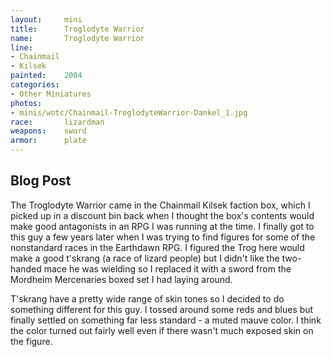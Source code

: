```yaml
---
layout:     mini
title:      Troglodyte Warrior
name:       Troglodyte Warrior
line:       
- Chainmail
- Kilsek
painted:    2004
categories:
- Other Miniatures
photos:
- minis/wotc/Chainmail-TroglodyteWarrior-Dankel_1.jpg
race:       lizardman
weapons:    sword
armor:      plate
---
```


## Blog Post

The Troglodyte Warrior came in the Chainmail Kilsek faction box, which I picked up in a discount bin back when I thought the box's contents would make good antagonists in an RPG I was running at the time. I finally got to this guy a few years later when I was trying to find figures for some of the nonstandard races in the Earthdawn RPG. I figured the Trog here would make a good t'skrang (a race of lizard people) but I didn't like the two-handed mace he was wielding so I replaced it with a sword from the Mordheim Mercenaries boxed set I had laying around.
 
T'skrang have a pretty wide range of skin tones so I decided to do something different for this guy. I tossed around some reds and blues but finally settled on something far less standard - a muted mauve color. I think the color turned out fairly well even if there wasn't much exposed skin on the figure.